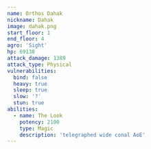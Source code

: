 ```yaml
---
name: Orthos Dahak
nickname: Dahak
image: dahak.png
start_floor: 1
end_floor: 4
agro: 'Sight'
hp: 69138
attack_damage: 1389
attack_type: Physical
vulnerabilities:
  bind: false
  heavy: true
  sleep: true
  slow: '?'
  stun: true
abilities:
  - name: The Look
    potency: 2100
    type: Magic
    description: 'telegraphed wide conal AoE'
---
```

